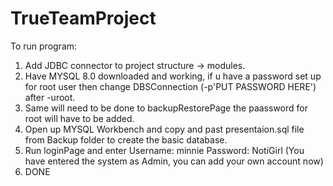 # TrueTeamProject

To run program:
1. Add JDBC connector to project structure -> modules.
2. Have MYSQL 8.0 downloaded and working, if u have a password set up for root user then change DBSConnection (-p'PUT PASSWORD HERE') after -uroot.
3. Same will need to be done to backupRestorePage the paassword for root will have to be added.
4. Open up MYSQL Workbench and copy and past presentaion.sql file from Backup folder to create the basic database.
5. Run loginPage and enter Username: minnie Password: NotiGirl (You have entered the system as Admin, you can add your own account now)
6. DONE
